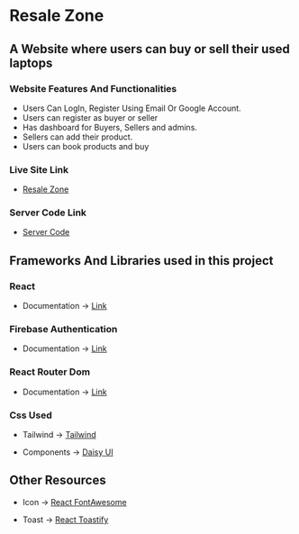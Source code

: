 # Resale Zone

## A Website where users can buy or sell their used laptops


### Website Features And Functionalities
* Users Can LogIn, Register Using Email Or Google Account.
* Users can register as buyer or seller
* Has dashboard for Buyers, Sellers and admins.
* Sellers can add their product.
* Users can book products and buy


### Live Site Link
* [Resale Zone](https://resale-zone-152f5.web.app/)

### Server Code Link
* [Server Code](https://github.com/anowarzz/resale-zone-server)


## Frameworks And Libraries used in this project


### React
* Documentation -> [Link](https://reactjs.org/)

### Firebase Authentication
* Documentation -> [Link](https://firebase.google.com/)

### React Router Dom 
* Documentation -> [Link](https://reactrouter.com/en/main/start/overview)


### Css  Used 
* Tailwind -> [Tailwind](https://tailwindcss.com/)

* Components ->  [Daisy UI](https://daisyui.com/)



## Other Resources
* Icon -> [React FontAwesome](https://fontawesome.com/v5/docs/web/use-with/react)

* Toast -> [React Toastify](https://www.npmjs.com/package/react-toastify)
